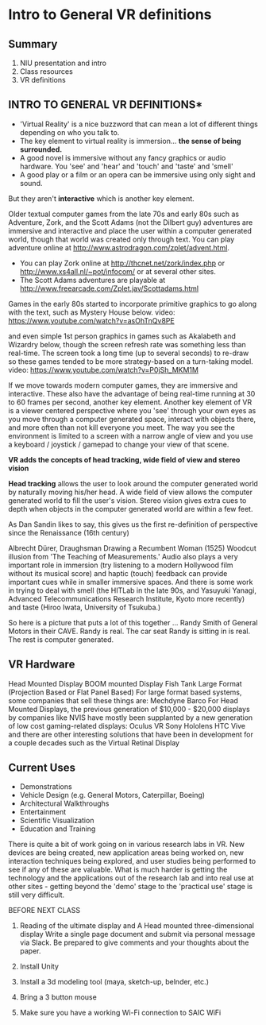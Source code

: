 # Intro to General VR definitions

## Summary
1. NIU presentation and intro
2. Class resources
4. VR definitions

## INTRO TO GENERAL VR DEFINITIONS*
- 'Virtual Reality' is a nice buzzword that can mean a lot of different things depending on who you talk to.
- The key element to virtual reality is immersion... __the sense of being surrounded.__
- A good novel is immersive without any fancy graphics or audio hardware. You 'see' and 'hear' and 'touch' and 'taste' and 'smell'
- A good play or a film or an opera can be immersive using only sight and sound.

But they aren't __interactive__ which is another key element.

Older textual computer games from the late 70s and early 80s  such as Adventure, Zork, and the Scott Adams (not the Dilbert guy) adventures  are immersive and interactive and place the user within a computer generated world, though that world was created only through text. You can play adventure online at http://www.astrodragon.com/zplet/advent.html. 
+ You can play Zork online at http://thcnet.net/zork/index.php or http://www.xs4all.nl/~pot/infocom/ or at several other sites. 
+ The Scott Adams adventures are playable at http://www.freearcade.com/Zplet.jav/Scottadams.html

Games in the early 80s started to incorporate primitive graphics to go along with the text, such as Mystery House below.
video: https://www.youtube.com/watch?v=asOhTnQv8PE

and even simple 1st person graphics in games such as Akalabeth and Wizardry below, though the screen refresh rate was something less than real-time. The screen took a long time (up to several seconds) to re-draw so these games tended to be more strategy-based on a turn-taking model.
video: https://www.youtube.com/watch?v=P0jSh_MKM1M

If we move towards modern computer games, they are immersive and interactive. These also have the advantage of being real-time running at 30 to 60 frames per second, another key element.
Another key element of VR is a viewer centered perspective where you 'see' through your own eyes as you move through a computer generated space, interact with objects there, and more often than not kill everyone you meet. The way you see the environment is limited to a screen with a narrow angle of view and you use a keyboard / joystick / gamepad to change your view of that scene.

__VR adds the concepts of head tracking, wide field of view and stereo vision__

__Head tracking__ allows the user to look around the computer generated world by naturally moving his/her head. A wide field of view allows the computer generated world to fill the user's vision. Stereo vision gives extra cues to depth when objects in the computer generated world are within a few feet.

As Dan Sandin likes to say, this gives us the first re-definition of perspective since the Renaissance (16th century)

Albrecht Dürer, Draughsman Drawing a Recumbent Woman (1525) Woodcut illusion from 'The Teaching of Measurements.'
Audio also plays a very important role in immersion (try listening to a modern Hollywood film without its musical score) and haptic (touch) feedback can provide important cues while in smaller immersive spaces.
And there is some work in trying to deal with smell (the HITLab in the late 90s, and Yasuyuki Yanagi, Advanced Telecommunications Research Institute, Kyoto more recently) and taste (Hiroo Iwata, University of Tsukuba.)

So here is a picture that puts a lot of this together ... Randy Smith of General Motors in their CAVE. Randy is real. The car seat Randy is sitting in is real. The rest is computer generated.

## VR Hardware
Head Mounted Display
BOOM mounted Display
Fish Tank
Large Format (Projection Based or Flat Panel Based)
For large format based systems, some companies that sell these things are:
Mechdyne
Barco
For Head Mounted Displays, the previous generation of $10,000 - $20,000 displays by companies like NVIS have mostly been supplanted by a new generation of low cost gaming-related displays:
Oculus VR
Sony
Hololens
HTC Vive
and there are other interesting solutions that have been in development for a couple decades such as the Virtual Retinal Display

## Current Uses
* Demonstrations
* Vehicle Design (e.g. General Motors, Caterpillar, Boeing)
* Architectural Walkthroughs
* Entertainment
* Scientific Visualization
* Education and Training

There is quite a bit of work going on in various research labs in VR. New devices are being created, new application areas being worked on, new interaction techniques being explored, and user studies being performed to see if any of these are valuable. What is much harder is getting the technology and the applications out of the research lab and into real use at other sites - getting beyond the 'demo' stage to the 'practical use' stage is still very difficult.



BEFORE NEXT CLASS
1. Reading of the ultimate display and A Head mounted three-dimensional display
Write a single page document and submit via personal message via Slack. 
Be prepared to give comments and your thoughts about the paper.

2. Install Unity 
3. Install a 3d modeling tool (maya, sketch-up, belnder, etc.)
4. Bring a 3 button mouse
5. Make sure you have a working Wi-Fi connection to SAIC WiFi

